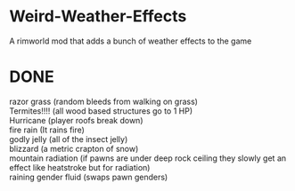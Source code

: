 # Weird-Weather-Effects
A rimworld mod that adds a bunch of weather effects to the game

# DONE

razor grass (random bleeds from walking on grass)  
Termites!!!! (all wood based structures go to 1 HP)  
Hurricane (player roofs break down)  
fire rain (It rains fire)  
godly jelly (all of the insect jelly)  
blizzard (a metric crapton of snow)  
mountain radiation (if pawns are under deep rock ceiling they slowly get an effect like heatstroke but for radiation)  
raining gender fluid (swaps pawn genders)  
